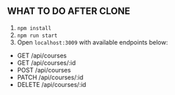 ## WHAT TO DO AFTER CLONE

1. `npm install`
2. `npm run start`
3. Open `localhost:3009` with available endpoints below:
* GET /api/courses
* GET /api/courses/:id
* POST /api/courses
* PATCH /api/courses/:id
* DELETE /api/courses/:id
